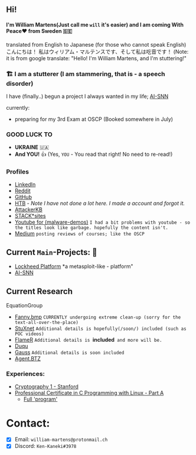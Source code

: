 ## Hi!

#### I'm William Martens(Just call me `will` it's easier) and I am coming With Peace❤️ from Sweden 🇸🇪



translated from English to Japanese (for those who cannot speak English)
こんにちは！ 私はウィリアム・マルテンスです、そして私は吃音です！
(Note: it is from google translate: "Hello! I'm William Martens, and I'm stuttering!"


### 🏗️  I am a stutterer (I am stammering, that is - a speech disorder)
I have (finally..) begun a project I always wanted in my life; [AI-SNN](https://github.com/loneicewolf/AI-SNN)


currently:
- preparing for my 3rd Exam at OSCP (Booked somewhere in July)

### GOOD LUCK TO

- **UKRAINE** 🇺🇦
- **And YOU!** 👍 (Yes, `YOU` - You read that right! No need to re-read!)

### Profiles
- [LinkedIn](https://www.linkedin.com/in/william-martens-16872717b/)
- [Reddit](https://www.reddit.com/user/Will-VX)
- [GitHub](https://github.com/loneicewolf)
- [HTB](https://app.hackthebox.com/users/545815) - _Note I have not done a lot here. I made a account and forgot it._
- [AttackerKB](https://attackerkb.com/contributors/loneicewolf)
- [STACK*sites](https://stackexchange.com/users/19592785/william-martens)
- [Youtube for (malware-demos)](https://www.youtube.com/channel/UCLXV1xU0WlqtPu2wsNmMhcQ/featured) `I had a bit problems with youtube - so the titles look like garbage. hopefully the content isn't.`
- [Medium](https://medium.com/@william-martens) `posting reviews of courses; like the OSCP`



## Current `Main`-Projects: 📡
- [Lockheed Platform](https://github.com/loneicewolf/LOCKHEED-PLATFORM) *a metasploit-like -  platform"
- [AI-SNN](https://github.com/loneicewolf/AI-SNN)

## Current Research 

EquationGroup
- [Fanny.bmp](https://github.com/loneicewolf/fanny.bmp)  `CURRENTLY undergoing extreme clean-up (sorry for the text-all-over-the-place)`
- [StuXnet](https://github.com/loneicewolf/Stuxnet-Source.git) `Additional details is hopefully(/soon/) included (such as POC videos)`
- [FlameR](https://github.com/loneicewolf/flame-sourcecode) `Additional details is `**included**` and more will be.`
- [Duqu](https://github.com/loneicewolf/DUQU)
- [Gauss](https://github.com/loneicewolf/Gauss-Src) `Additional details is soon included`
- [Agent.BTZ](https://github.com/loneicewolf/Agent.btz)

### Experiences:
- [Cryptography 1 - Stanford](https://www.coursera.org/account/accomplishments/certificate/F8AUM7UWEU2R)
- [Professional Certificate in C Programming with Linux - Part A](https://credentials.edx.org/credentials/fab4e78dc2674cea93498d6197836785/)
  - [Full 'program'](https://credentials.edx.org/records/programs/shared/fb0f3a74321848018571b2468805e844/)

# Contact:
- [x] Email: `william-martens@protonmail.ch`
- [x] Discord: `Ken-Kaneki#3978`
